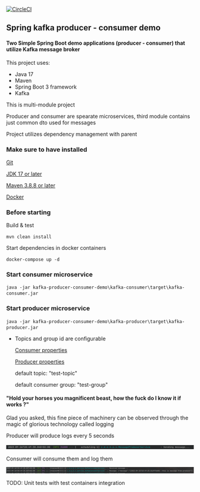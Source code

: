 [![CircleCI](https://dl.circleci.com/status-badge/img/gh/m-remis/kafka-producer-consumer-demo/tree/main.svg?style=svg)](https://dl.circleci.com/status-badge/redirect/gh/m-remis/kafka-producer-consumer-demo/tree/main)

## Spring kafka producer - consumer demo

#### Two Simple Spring Boot demo applications (producer - consumer) that utilize Kafka message broker

This project uses:

* Java 17
* Maven
* Spring Boot 3 framework
* Kafka

This is multi-module project

Producer and consumer are spearate microservices, third module contains just common dto used for messages

Project utilizes dependency management with parent 

### Make sure to have installed

[Git](https://git-scm.com/downloads)

[JDK 17 or later](https://adoptium.net)

[Maven 3.8.8 or later](https://maven.apache.org/download.cgi)

[Docker](https://www.docker.com/products/docker-desktop/)


### Before starting

Build & test
```
mvn clean install
```
Start dependencies in docker containers
```
docker-compose up -d
```

### Start consumer microservice

```
java -jar kafka-producer-consumer-demo\kafka-consumer\target\kafka-consumer.jar
```

### Start producer microservice

```
java -jar kafka-producer-consumer-demo\kafka-producer\target\kafka-producer.jar
```

- Topics and group id are configurable

    [Consumer properties](kafka-consumer/src/main/resources/application.yml)

    [Producer properties](kafka-producer/src/main/resources/application.yml)
    
    default topic: "test-topic"

    default consumer group: "test-group"

#### "Hold your horses you magnificent beast, how the fuck do I know it if works ?"

Glad you asked, this fine piece of machinery can be observed through the magic of glorious technology called logging

Producer will produce logs every 5 seconds

![yo-mama](docs/producer.png)

Consumer will consume them and log them

![yo-papa](docs/consumer.png)

TODO: Unit tests with test containers integration